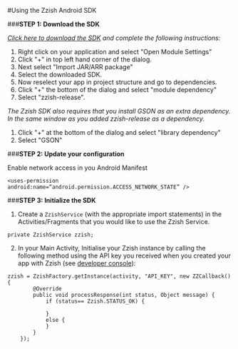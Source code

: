 ﻿
#Using the Zzish Android SDK

###**STEP 1: Download the SDK**

*[Click here to download the SDK](https://github.com/Zzish/zzishsdk-android/raw/master/dist/zzish-release.aar) and complete the following instructions:*

1. Right click on your application and select "Open Module Settings"
2. Click "+" in top left hand corner of the dialog.
3. Next select "Import JAR/ARR package"
4. Select the downloaded SDK.
5. Now reselect your app in project structure and go to dependencies.
6. Click "+" the bottom of the dialog and select "module dependency" 
7. Select "zzish-release".

*The Zzish SDK also requires that you install GSON as an extra dependency. In the same window as you added zzish-release as a dependency.*

1. Click "+" at the bottom of the dialog and select "library dependency"
2. Select "GSON"

###**STEP 2: Update your configuration**

Enable network access in you Android Manifest

```
<uses-permission android:name=“android.permission.ACCESS_NETWORK_STATE” />

```

###**STEP 3: Initialize the SDK**

1. Create a `ZzishService` (with the appropriate import statements) in the Activities/Fragments that you would like to use the Zzish Service.
```
private ZzishService zzish;
```
2. In your Main Activity, Initialise your Zzish instance by calling the following method using the API key you received when you created your app with Zzish (see [developer console](https://developer.zzish.com)):

```
zzish = ZzishFactory.getInstance(activity, "API_KEY", new ZZCallback() {
        @Override
        public void processResponse(int status, Object message) {
            if (status== Zzish.STATUS_OK) {

            }
            else {
            }
        }
    });
```
